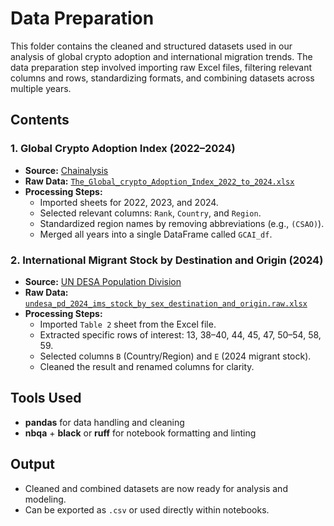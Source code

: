 # Data Preparation

This folder contains the cleaned and structured datasets
used in our analysis of global crypto adoption and
international migration trends. The data preparation
step involved importing raw Excel files, filtering relevant
columns and rows, standardizing formats, and combining
datasets across multiple years.

## Contents

### 1. Global Crypto Adoption Index (2022–2024)

- **Source:** [Chainalysis](https://www.chainalysis.com/blog/2024-global-crypto-adoption-index/)
- **Raw Data:** [`The_Global_crypto_Adoption_Index_2022_to_2024.xlsx`](https://github.com/MIT-Emerging-Talent/ET6-CDSP-group-12-repo/blob/main/1_datasets/raw_datasets_files/The_Global_crypto_Adoption_Index_2022_to_2024.xlsx)
- **Processing Steps:**
  - Imported sheets for 2022, 2023, and 2024.
  - Selected relevant columns: `Rank`, `Country`, and `Region`.
  - Standardized region names by removing abbreviations (e.g., `(CSAO)`).
  - Merged all years into a single DataFrame called `GCAI_df`.

### 2. International Migrant Stock by Destination and Origin (2024)

- **Source:** [UN DESA Population Division](https://www.un.org/development/desa/pd/content/international-migrant-stock)
- **Raw Data:** [`undesa_pd_2024_ims_stock_by_sex_destination_and_origin.raw.xlsx`](https://github.com/MIT-Emerging-Talent/ET6-CDSP-group-12-repo/blob/main/1_datasets/raw_datasets_files/undesa_pd_2024_ims_stock_by_sex_destination_and_origin.raw.xlsx)
- **Processing Steps:**
  - Imported `Table 2` sheet from the Excel file.
  - Extracted specific rows of interest: 13, 38–40, 44, 45, 47, 50–54, 58, 59.
  - Selected columns `B` (Country/Region) and `E` (2024 migrant stock).
  - Cleaned the result and renamed columns for clarity.

## Tools Used

- **pandas** for data handling and cleaning
- **nbqa** + **black** or **ruff** for notebook formatting and linting

## Output

- Cleaned and combined datasets are now ready for analysis and modeling.
- Can be exported as `.csv` or used directly within notebooks.
